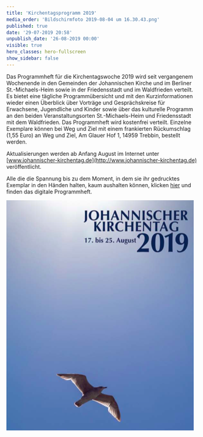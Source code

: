 ```yaml
---
title: 'Kirchentagsprogramm 2019'
media_order: 'Bildschirmfoto 2019-08-04 um 16.30.43.png'
published: true
date: '29-07-2019 20:58'
unpublish_date: '26-08-2019 00:00'
visible: true
hero_classes: hero-fullscreen
show_sidebar: false
---
```


Das Programmheft für die Kirchentagswoche 2019 wird seit vergangenem Wochenende in den Gemeinden der Johannischen Kirche und im Berliner St.-Michaels-Heim sowie in der Friedensstadt und im Waldfrieden verteilt.  
Es bietet eine tägliche Programmübersicht und mit den Kurzinformationen wieder einen Überblick über Vorträge und Gesprächskreise für Erwachsene, Jugendliche und Kinder sowie über das kulturelle Programm an den beiden Veranstaltungsorten St.-Michaels-Heim und Friedensstadt mit dem Waldfrieden.
Das Programmheft wird kostenfrei verteilt. Einzelne Exemplare können bei Weg und Ziel mit einem frankierten Rückumschlag (1,55 Euro) an 
Weg und Ziel, Am Glauer Hof 1, 14959 Trebbin, bestellt werden.

Aktualisierungen werden ab Anfang August im Internet unter [www.johannischer-kirchentag.de](http://www.johannischer-kirchentag.de) veröffentlicht.

Alle die die Spannung bis zu dem Moment, in dem sie ihr gedrucktes Exemplar in den Händen halten, kaum aushalten können, klicken [hier](https://cloud.johannische-kirche.org/index.php/s/6yXZTGDtgopDoQF) und finden das digitale Programmheft.

![](Bildschirmfoto%202019-08-04%20um%2016.30.43.png)